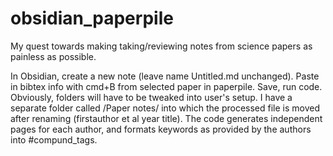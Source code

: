 # obsidian_paperpile
My quest towards making taking/reviewing notes from science papers as painless as possible.

In Obsidian, create a new note (leave name Untitled.md unchanged). Paste in bibtex info with cmd+B from selected paper in paperpile. Save, run code. Obviously, folders will have to be tweaked into user's setup. I have a separate folder called /Paper notes/ into which the processed file is moved after renaming (firstauthor et al year title). The code generates independent pages for each author, and formats keywords as provided by the authors into #compund_tags.
